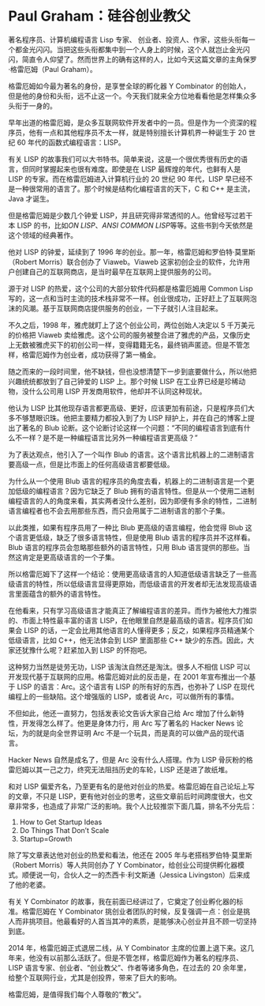 





# Paul Graham：硅谷创业教父

著名程序员、计算机编程语言 Lisp 专家、 创业者、投资人、作家，这些头衔每一个都金光闪闪。当把这些头衔都集中到一个人身上的时候，这个人就岂止金光闪闪，简直令人仰望了。然而世界上的确有这样的人，比如今天这篇文章的主角保罗·格雷厄姆（Paul Graham）。

格雷厄姆如今最为著名的身份，是享誉全球的孵化器 Y Combinator 的创始人，但是他的身份和头衔，远不止这一个。今天我们就来全方位地看看他是怎样集众多头衔于一身的。

早年出道的格雷厄姆，是众多互联网软件开发者中的一员。但是作为一个资深的程序员，他有一点和其他程序员不太一样，就是特别擅长计算机界一种诞生于 20 世纪 60 年代的函数式编程语言：LISP。

有关 LISP 的故事我们可以大书特书。简单来说，这是一个很优秀很有历史的语言，但同时掌握起来也很有难度。即使是在 LISP 最辉煌的年代，也鲜有人是 LISP 的专家。而在格雷厄姆进入计算机行业的 20 世纪 90 年代，LISP 早已经不是一种很常用的语言了。那个时候是结构化编程语言的天下，C 和 C++ 是主流，Java 才诞生。

但是格雷厄姆是少数几个钟爱 LISP，并且研究得非常透彻的人。他曾经写过若干本 LISP 的书，比如*ON LISP*、*ANSI COMMON LISP*等等。这些书到今天依然是这个领域的经典著作。

他对 LISP 的钟爱，延续到了 1996 年的创业。那一年，格雷厄姆和罗伯特·莫里斯（Robert Morris）联合创办了 Viaweb。Viaweb 这家初创企业的软件，允许用户创建自己的互联网商店，是当时最早在互联网上提供服务的公司。

源于对 LISP 的热爱，这个公司的大部分软件代码都是格雷厄姆用 Common Lisp 写的，这一点和当时主流的技术栈非常不一样。创业很成功，正好赶上了互联网泡沫的风潮。基于互联网商店提供服务的创业，一下子就引人注目起来。

不久之后，1998 年，雅虎就盯上了这个创业公司，两位创始人决定以 5 千万美元的价格把 Viaweb 卖给雅虎。这个公司的服务被整合进了雅虎的产品，又像历史上无数被雅虎买下的初创公司一样，变得籍籍无名，最终销声匿迹。但是不管怎样，格雷厄姆作为创业者，成功获得了第一桶金。

随之而来的一段时间里，他不缺钱，但也没想清楚下一步到底要做什么，所以他把兴趣统统都放到了自己钟爱的 LISP 上。那个时候 LISP 在工业界已经是珍稀动物，没什么公司用 LISP 开发商用软件，他却并不认同这种现状。

他认为 LISP 比其他现存语言都更高级、更好，应该更加有前途，只是程序员们大多不够慧眼识珠。他把主要精力都投入到了为 LISP 辩护上，并在自己的博客上提出了著名的 Blub 论断。这个论断讨论这样一个问题：“不同的编程语言到底有什么不一样？是不是一种编程语言比另外一种编程语言更高级？”

为了表达观点，他引入了一个叫作 Blub 的语言。这个语言比机器上的二进制语言要高级一点，但是比市面上的任何高级语言都要低级。

为什么从一个使用 Blub 语言的程序员的角度去看，机器上的二进制语言是一个更加低级的编程语言？因为它缺乏了 Blub 拥有的语言特性。但是从一个使用二进制编程语言的人的角度来看，其实两者没什么差别，因为即便有多余的特性，二进制语言编程者也不会去用那些东西，而只会用属于二进制语言的那个子集。

以此类推，如果有程序员用了一种比 Blub 更高级的语言编程，他会觉得 Blub 这个语言更低级，缺乏了很多语言特性，但是使用 Blub 语言的程序员并不这样看。Blub 语言的程序员会忽略那些额外的语言特性，只用 Blub 语言提供的那些。当然这肯定是更高级语言的一个子集。

所以格雷厄姆下了这样一个结论：使用更高级语言的人知道低级语言缺乏了一些高级语言的特性，所以低级语言显得更原始，而低级语言的开发者却无法发现高级语言里面蕴含的额外的语言特性。

在他看来，只有学习高级语言才能真正了解编程语言的差异。而作为被他大力推崇的、市面上特性最丰富的语言 LISP，在他眼里自然是最高级的语言。程序员们如果会 LISP 的话，一定会比用其他语言的人懂得更多；反之，如果程序员精通某个低级语言，比如 C++，他无法体会到 LISP 里面那些 C++ 缺少的东西。因此，大家还犹豫什么呢？赶紧加入到 LISP 的怀抱吧。

这种努力当然是徒劳无功，LISP 该淘汰自然还是淘汰。很多人不相信 LISP 可以开发现代基于互联网的应用。格雷厄姆对此的反击是，在 2001 年宣布推出一个基于 LISP 的语言：Arc。这个语言有 LISP 的所有好的东西，也弥补了 LISP 在现代编程上的一些缺陷。这个增强版的 LISP，或者说 Arc，可以做所有的事情。

不但如此，他还一直努力，包括发表论文告诉大家自己给 Arc 增加了什么新特性，开发得怎么样了。他更是身体力行，用 Arc 写了著名的 Hacker News 论坛，为的就是向全世界证明 Arc 不是一个玩具，而是真的可以做产品的现代语言。

Hacker News 自然是成名了，但是 Arc 没有什么人搭理。作为 LISP 骨灰粉的格雷厄姆以其一己之力，终究无法阻挡历史的车轮，LISP 还是进了故纸堆。

和对 LISP 偏爱齐名，乃至更有名的是他对创业的热爱。格雷厄姆在自己论坛上写的文章，不只是 LISP，更有他对创业的思考，这些文章前后时间跨度很大，也文章非常多，也造成了非常广泛的影响。我个人比较推崇下面几篇，排名不分先后：

1. How to Get Startup Ideas
2. Do Things That Don’t Scale
3. Startup=Growth

除了写文章表达他对创业的热爱和看法，他还在 2005 年与老搭档罗伯特·莫里斯（Robert Morris）等人共同创办了 Y Combinator，给创业公司提供孵化器模式。顺便说一句，合伙人之一的杰西卡·利文斯通（Jessica Livingston）后来成了他的老婆。

有关 Y Combinator 的故事，我在前面已经讲过了，它奠定了创业孵化器的标准。格雷厄姆在 Y Combinator 挑创业者团队的时候，反复强调一点：创业是挑人而非挑项目。他最看好的人首当其冲的素质，是能够决心创业并且不顾一切坚持到底。

2014 年，格雷厄姆正式退居二线，从 Y Combinator 主席的位置上退下来。这几年来，他没有以前那么活跃了。但是不管怎样，格雷厄姆作为著名的程序员、LISP 语言专家、创业者、“创业教父”、作者等诸多角色，在过去的 20 余年里，给整个互联网行业，尤其是创投界，带来了巨大的影响。

格雷厄姆，是值得我们每个人尊敬的“教父”。





































































































































































































































